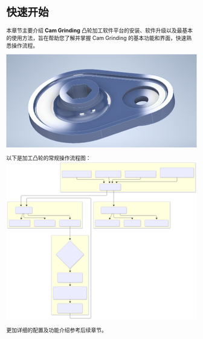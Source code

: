 # 快速开始

本章节主要介绍 **Cam Grinding** 凸轮加工软件平台的安装、软件升级以及最基本的使用方法，旨在帮助您了解并掌握 Cam Grinding 的基本功能和界面，快速熟悉操作流程。

![img](resources/cam.jpg)

以下是加工凸轮的常规操作流程图：
![img](resources/cam_process.svg)

更加详细的配置及功能介绍参考后续章节。